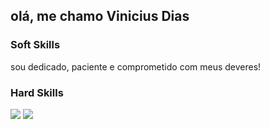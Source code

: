 ## olá, me chamo Vinicius Dias

### Soft Skills
sou dedicado, paciente e comprometido com meus deveres!

### Hard Skills
<div style = "display:inline_block">
  <img src = "https://github.com/user-attachments/assets/631d524c-ac12-482b-b714-ff0e07ee16d7"/>
  <img src = "https://github.com/user-attachments/assets/f1ff3a81-0882-4865-8129-d51c40f85884"/>
<div/>
  
